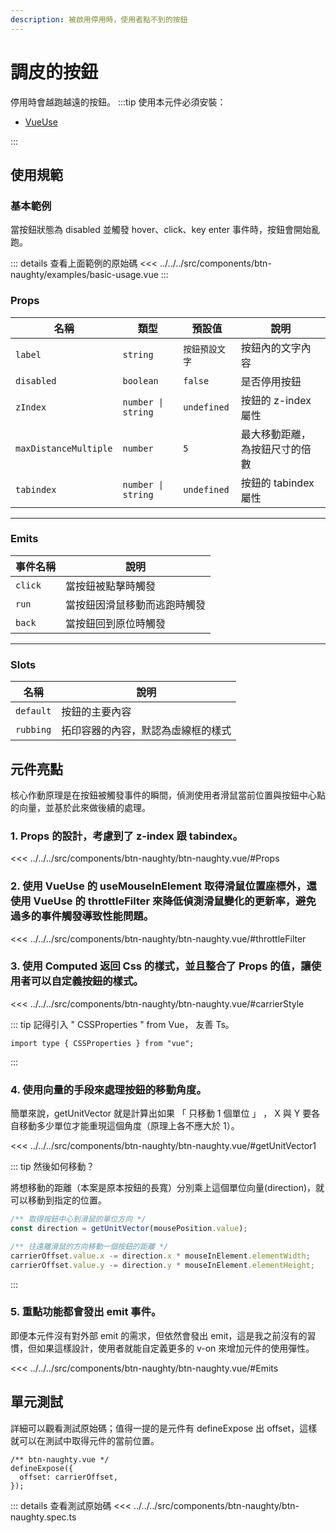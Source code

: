 ```yaml
---
description: 被啟用停用時，使用者點不到的按鈕
---
```


<script setup>
import BasicUsage from '../../../src/components/btn-naughty/examples/basic-usage.vue'
</script>

# 調皮的按鈕 <Badge type="info" text="button" />

停用時會越跑越遠的按鈕。
:::tip 使用本元件必須安裝：

- [VueUse](https://vueuse.org/core/useMouseInElement/)

:::

## 使用規範

### 基本範例

當按鈕狀態為 disabled 並觸發 hover、click、key enter 事件時，按鈕會開始亂跑。

<basic-usage/>

::: details 查看上面範例的原始碼
<<< ../../../src/components/btn-naughty/examples/basic-usage.vue
:::

### Props

| 名稱                  | 類型               | 預設值         | 說明                           |
| --------------------- | ------------------ | -------------- | ------------------------------ |
| `label`               | `string`           | `按鈕預設文字` | 按鈕內的文字內容               |
| `disabled`            | `boolean`          | `false`        | 是否停用按鈕                   |
| `zIndex`              | `number \| string` | `undefined`    | 按鈕的 z-index 屬性            |
| `maxDistanceMultiple` | `number`           | `5`            | 最大移動距離，為按鈕尺寸的倍數 |
| `tabindex`            | `number \| string` | `undefined`    | 按鈕的 tabindex 屬性           |

---

### Emits

| 事件名稱 | 說明                         |
| -------- | ---------------------------- |
| `click`  | 當按鈕被點擊時觸發           |
| `run`    | 當按鈕因滑鼠移動而逃跑時觸發 |
| `back`   | 當按鈕回到原位時觸發         |

---

### Slots

| 名稱      | 說明                               |
| --------- | ---------------------------------- |
| `default` | 按鈕的主要內容                     |
| `rubbing` | 拓印容器的內容，默認為虛線框的樣式 |

## 元件亮點

核心作動原理是在按鈕被觸發事件的瞬間，偵測使用者滑鼠當前位置與按鈕中心點的向量，並基於此來做後續的處理。

### 1. Props 的設計，考慮到了 z-index 跟 tabindex。

<<< ../../../src/components/btn-naughty/btn-naughty.vue/#Props

### 2. 使用 VueUse 的 useMouseInElement 取得滑鼠位置座標外，還使用 VueUse 的 throttleFilter 來降低偵測滑鼠變化的更新率，避免過多的事件觸發導致性能問題。

<<< ../../../src/components/btn-naughty/btn-naughty.vue/#throttleFilter

### 3. 使用 Computed 返回 Css 的樣式，並且整合了 Props 的值，讓使用者可以自定義按鈕的樣式。

<<< ../../../src/components/btn-naughty/btn-naughty.vue/#carrierStyle

::: tip 記得引入 " CSSProperties " from Vue， 友善 Ts。

```javascript{2}
import type { CSSProperties } from "vue";
```

:::

### 4. 使用向量的手段來處理按鈕的移動角度。

簡單來說，getUnitVector 就是計算出如果 「 只移動 1 個單位 」 ， X 與 Y 要各自移動多少單位才能重現這個角度（原理上各不應大於 1）。

<<< ../../../src/components/btn-naughty/btn-naughty.vue/#getUnitVector1

::: tip 然後如何移動？

將想移動的距離（本案是原本按鈕的長寬）分別乘上這個單位向量(direction)，就可以移動到指定的位置。

```javascript
/** 取得按鈕中心到滑鼠的單位方向 */
const direction = getUnitVector(mousePosition.value);

/** 往遠離滑鼠的方向移動一個按鈕的距離 */
carrierOffset.value.x -= direction.x * mouseInElement.elementWidth;
carrierOffset.value.y -= direction.y * mouseInElement.elementHeight;
```

:::

### 5. 重點功能都會發出 emit 事件。

即便本元件沒有對外部 emit 的需求，但依然會發出 emit，這是我之前沒有的習慣，但如果這樣設計，使用者就能自定義更多的 v-on 來增加元件的使用彈性。

<<< ../../../src/components/btn-naughty/btn-naughty.vue/#Emits

## 單元測試

詳細可以觀看測試原始碼；值得一提的是元件有 defineExpose 出 offset，這樣就可以在測試中取得元件的當前位置。

```javascript{2}
/** btn-naughty.vue */
defineExpose({
  offset: carrierOffset,
});
```

::: details 查看測試原始碼
<<< ../../../src/components/btn-naughty/btn-naughty.spec.ts
